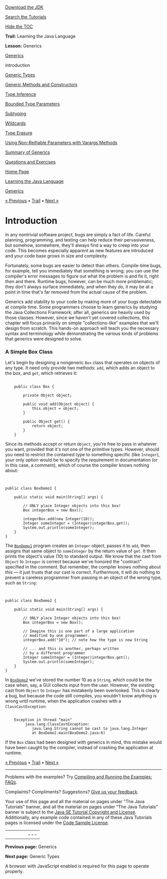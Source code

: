 [Download
the JDK](http://java.sun.com/javase/6/download.jsp)
  
[Search the
Tutorials](../../search.html)
  
[Hide the TOC](javascript:toggleLeft())

**Trail:** Learning the Java Language
  
**Lesson:** Generics

[Generics](index.html)

Introduction

[Generic Types](gentypes.html)

[Generic Methods and Constructors](genmethods.html)

[Type Inference](gentypeinference.html)

[Bounded Type Parameters](bounded.html)

[Subtyping](subtyping.html)

[Wildcards](wildcards.html)

[Type Erasure](erasure.html)

[Using Non-Reifiable Parameters with Varargs Methods](non-reifiable-varargs-type.html)

[Summary of Generics](summarygenerics.html)

[Questions and Exercises](QandE/generics-questions.html)

[Home Page](../../index.html)
>
[Learning the Java Language](../index.html)
>
[Generics](index.html)

[« Previous](index.html) • [Trail](../TOC.html) • [Next »](gentypes.html)

# Introduction

In any nontrivial software project, bugs are simply a fact of life. Careful planning, programming, and testing can help reduce their pervasiveness, but
somehow, somewhere, they'll always find a way to creep
into your code. This becomes especially apparent as new features are introduced and your code base grows in size and complexity.

Fortunately, some bugs are easier to detect than others. Compile-time bugs, for example, tell you immediately that something is wrong;
you can use the compiler's error messages
to figure out what the problem is and fix it, right then and there. Runtime bugs, however, can be much more problematic; they don't always surface immediately, and when they do, it may be at a point in time that's far removed from the actual cause of the problem.

Generics add stability to your code by making more of your bugs detectable
at compile time.
Some programmers choose to learn generics by studying
the Java Collections Framework; after all, generics *are* heavily used by those classes.
However, since we haven't yet covered collections, this chapter
will focus primarily on simple "collections-like" examples that we'll design
from scratch.
This hands-on approach will teach you
the necessary syntax and terminology while
demonstrating the various kinds of problems that generics were designed to solve.

### A Simple Box Class

Let's begin by designing a nongeneric `Box` class that
operates on objects of any type.
It need only provide two methods: `add`, which adds an object to
the box, and `get`, which retrieves it:

```

    public class Box {

        private Object object;

        public void add(Object object) {
            this.object = object;
        }

        public Object get() {
            return object;
        }
    }

```

Since its methods accept or return `Object`, you're free to pass in
whatever you want, provided that it's not one of the
primitive types.
However, should you need
to restrict the contained type to something specific (like `Integer`), your only option
would be to specify the requirement in documentation (or in this case, a comment), which of course the compiler
knows nothing about:

```


public class BoxDemo1 {

    public static void main(String[] args) {

        // ONLY place Integer objects into this box!
        Box integerBox = new Box();

        integerBox.add(new Integer(10));
        Integer someInteger = (Integer)integerBox.get();
        System.out.println(someInteger);
    }
}

```

The
[`BoxDemo1`](examples/BoxDemo1.java)
program creates an `Integer` object, passes it to `add`, then assigns that same object to `someInteger`
by the return value of `get`. It then prints the object's value (10) to standard output.
We know that the cast from `Object` to `Integer`
is correct because
we've honored the "contract" specified in the comment.
But remember, the compiler knows nothing about this — it just trusts that our cast is correct. Furthermore, it will do nothing to prevent a careless programmer from passing in an object of the wrong type, such as `String`:

```


public class BoxDemo2 {

    public static void main(String[] args) {

        // ONLY place Integer objects into this box!
        Box integerBox = new Box();

        // Imagine this is one part of a large application
        // modified by one programmer. 
        integerBox.add("10"); // note how the type is now String

        // ... and this is another, perhaps written
        // by a different programmer
        Integer someInteger = (Integer)integerBox.get();
        System.out.println(someInteger);
    }
}

```

In
[`BoxDemo2`](examples/BoxDemo2.java)
we've stored the number 10 as a `String`, which could be the case when, say,
a GUI collects input from the user.
However, the existing cast from `Object` to `Integer` has mistakenly been overlooked. This is clearly a bug, but because
the code still compiles, you wouldn't know anything is wrong until runtime, when
the application crashes with
a `ClassCastException`:

```

    Exception in thread "main"
         java.lang.ClassCastException:  
            java.lang.String cannot be cast to java.lang.Integer
            at BoxDemo2.main(BoxDemo2.java:6)

```

If the `Box` class had been designed with generics in mind, this mistake would have been caught by the compiler, instead of crashing the application at runtime.

[« Previous](index.html)
•
[Trail](../TOC.html)
•
[Next »](gentypes.html)

---

Problems with the examples? Try [Compiling and Running
the Examples: FAQs](../../information/run-examples.html).
  
Complaints? Compliments? Suggestions? [Give
us your feedback](http://download.oracle.com/javase/feedback.html).

Your use of this page and all the material on pages under "The Java Tutorials" banner,
and all the material on pages under "The Java Tutorials" banner is subject to the [Java SE Tutorial Copyright
and License](../../information/license.html).
Additionally, any example code contained in any of these Java
Tutorials pages is licensed under the
[Code
Sample License](http://developers.sun.com/license/berkeley_license.html).

|  |  |  |  |  |
| --- | --- | --- | --- | --- |
| |  |  | | --- | --- | | duke image | Oracle logo | | [About Oracle](http://www.oracle.com/us/corporate/index.html) | [Oracle Technology Network](http://www.oracle.com/technology/index.html) | [Terms of Service](https://www.samplecode.oracle.com/servlets/CompulsoryClickThrough?type=TermsOfService) | Copyright © 1995, 2011 Oracle and/or its affiliates. All rights reserved. |

**Previous page:** Generics
  
**Next page:** Generic Types




A browser with JavaScript enabled is required for this page to operate properly.